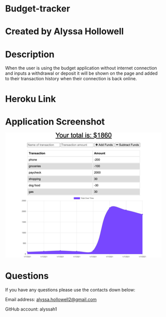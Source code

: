 # Budget-tracker

# Created by Alyssa Hollowell

# Description
When the user is using the budget application without internet connection and inputs a withdrawal or deposit it will be shown on the page and added to their transaction history when their connection is back online.

# Heroku Link

# Application Screenshot
![screenshot](./public/assets/images/image.png)

# Questions
If you have any questions please use the contacts down below:

Email address: alyssa.hollowell2@gmail.com

GitHub account: alyssah1

